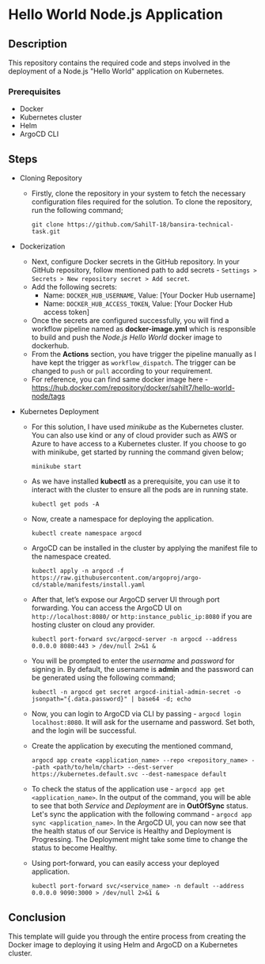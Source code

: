 # Hello World Node.js Application

## Description
This repository contains the required code and steps involved in the deployment of a Node.js "Hello World" application on Kubernetes.

### Prerequisites
- Docker
- Kubernetes cluster
- Helm
- ArgoCD CLI

## Steps 
- Cloning Repository
  - Firstly, clone the repository in your system to fetch the necessary configuration files required for the solution. To clone the repository, run the following command;
    ```
    git clone https://github.com/SahilT-18/bansira-technical-task.git
    ```

- Dockerization
  - Next, configure Docker secrets in the GitHub repository. In your GitHub repository, follow mentioned path to add secrets - `Settings > Secrets > New repository secret > Add secret`.
  - Add the following secrets:
      - Name: `DOCKER_HUB_USERNAME`, Value: [Your Docker Hub username]
      - Name: `DOCKER_HUB_ACCESS_TOKEN`, Value: [Your Docker Hub access token]
  - Once the secrets are configured successfully, you will find a workflow pipeline named as **docker-image.yml** which is responsible to build and push the *Node.js Hello World*  docker image to dockerhub.
  - From the **Actions** section, you have trigger the pipeline manually as I have kept the trigger as `workflow_dispatch`. The trigger can be changed to `push` or `pull` according to your requirement.
  - For reference, you can find same docker image here - https://hub.docker.com/repository/docker/sahilt7/hello-world-node/tags

- Kubernetes Deployment 
  - For this solution, I have used *minikube* as the Kubernetes cluster. You can also use kind or any of cloud provider such as AWS or Azure to have access to a Kubernetes cluster. If you choose to go with minikube, get started by running the command given below;
    ```
    minikube start
    ```
  - As we have installed **kubectl** as a prerequisite, you can use it to interact with the cluster to ensure all the pods are in running state. 
    ```
    kubectl get pods -A
    ```
  - Now, create a namespace for deploying the application.
    ```
    kubectl create namespace argocd
    ```
  - ArgoCD can be installed in the cluster by applying the manifest file to the namespace created.
    ```
    kubectl apply -n argocd -f https://raw.githubusercontent.com/argoproj/argo-cd/stable/manifests/install.yaml
    ```
  - After that, let’s expose our ArgoCD server UI through port forwarding. You can access the ArgoCD UI on `http://localhost:8080/` or `http:instance_public_ip:8080` if you are hosting cluster on cloud any provider.
    ```
    kubectl port-forward svc/argocd-server -n argocd --address 0.0.0.0 8080:443 > /dev/null 2>&1 &
    ```

  - You will be prompted to enter the *username* and *password* for signing in. By default, the username is **admin** and the password can be generated using the following command;
    ```
    kubectl -n argocd get secret argocd-initial-admin-secret -o jsonpath="{.data.password}" | base64 -d; echo
    ```
  
  - Now, you can login to ArgoCD via CLI by passing - `argocd login localhost:8080`. It will ask for the username and password. Set both, and the login will be successful.

  - Create the application by executing the mentioned command,
    ```
    argocd app create <application_name> --repo <repository_name> --path <path/to/helm/chart> --dest-server https://kubernetes.default.svc --dest-namespace default
    ```

  - To check the status of the application use - `argocd app get <application_name>`. In the output of the command, you will be able to see that both *Service* and *Deployment* are in **OutOfSync** status.
  Let's sync the application with the following command - `argocd app sync <application_name>`. In the ArgoCD UI, you can now see that the health status of our Service is Healthy and Deployment is Progressing. The Deployment might take some time to change the status to become Healthy.

  - Using port-forward, you can easily access your deployed application.
    ```
    kubectl port-forward svc/<service_name> -n default --address 0.0.0.0 9090:3000 > /dev/null 2>&1 &
    ```

## Conclusion
This template will guide you through the entire process from creating the Docker image to deploying it using Helm and ArgoCD on a Kubernetes cluster.